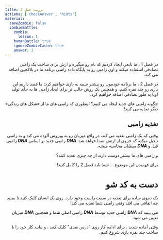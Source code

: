 ```yaml
---
title: بررسی فصل 2
actions: ['checkAnswer', 'hints']
material:
  saveZombie: false
  zombieBattle:
    zombie:
      lesson: 1
    humanBattle: true
    ignoreZombieCache: true
    answer: 1
---
```


<div dir="rtl">
در فصل 1 ، ما تابعی ایجاد کردیم که نام رو میگیره و ازش برای ساخت یک زامبی تصادفی استفاده میکنه و اون زامبی رو به پایگاه داده زامبی برنامه ما در بلاکچین اضافه می کنه.

در فصل 2 ، ما برنامه خودمون رو بیشتر شبیه به بازی خواهیم کرد: ما قصد داریم این بازی رو چند نفره کنیم، و همچنین یک روش جالب تر برای ایجاد زامبی ها به جای تولید اونا به طور تصادفی اضافه خواهیم کرد.

چگونه زامبی های جدید ایجاد می کنیم؟ اینطوری که زامبی های ما از «شکل های زندگی» دیگر تغذیه می کنند!

## تغذیه زامبی

وقتی که یک زامبی تغذیه می کند، در واقع میزبان رو به ویروس آلوده می کند و به زامبی تبدیل میکنه که جزوی از ارتش شما خواهد شد. ***DNA*** زامبی جدید بر اساس ***DNA***  زامبی قبل و ***DNA***  میطبان محاسبه میشه.

و زامبی های ما بیشتر دوست دارند از چه چیزی تغذیه کنند؟

برای فهمیدن این موضوع ... شما باید فصل 2 را کامل کنید!

# دست به کد شو

یک دموی ساده برای تغذیه در سمت راست وجود دارد. روی یک انسان کلیک کنید تا ببینید چه اتفاقی می افتد وقتی زامبی شما تغذیه می کند!

می بینید که ***DNA*** زامبی جدید توسط ***DNA*** زامبی اصلی شما و همچنین ***DNA*** میزبان تعیین می شود.

وقتی آماده شدید ، برای ادامه کار روی "درس بعدی" کلیک کنید ، و بیایید کار خود را با ساخت چند نفره بازی شروع کنیم.
</div>